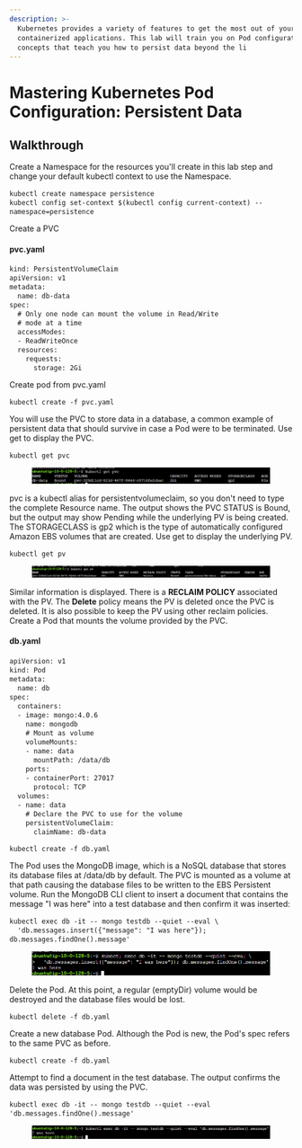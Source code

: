 ```yaml
---
description: >-
  Kubernetes provides a variety of features to get the most out of your
  containerized applications. This lab will train you on Pod configuration
  concepts that teach you how to persist data beyond the li
---
```


# Mastering Kubernetes Pod Configuration: Persistent Data

## Walkthrough

Create a Namespace for the resources you'll create in this lab step and change your default kubectl context to use the Namespace.

```
kubectl create namespace persistence
kubectl config set-context $(kubectl config current-context) --namespace=persistence
```

Create a PVC

#### pvc.yaml

```
kind: PersistentVolumeClaim
apiVersion: v1
metadata:
  name: db-data
spec:
  # Only one node can mount the volume in Read/Write
  # mode at a time
  accessModes:
  - ReadWriteOnce 
  resources:
    requests:
      storage: 2Gi
```

Create pod from pvc.yaml

```
kubectl create -f pvc.yaml
```

You will use the PVC to store data in a database, a common example of persistent data that should survive in case a Pod were to be terminated. Use get to display the PVC.

```
kubectl get pvc
```

<figure><img src="../../../.gitbook/assets/image (18).png" alt=""><figcaption></figcaption></figure>

pvc is a kubectl alias for persistentvolumeclaim, so you don't need to type the complete Resource name. The output shows the PVC STATUS is Bound, but the output may show Pending while the underlying PV is being created. The STORAGECLASS is gp2 which is the type of automatically configured Amazon EBS volumes that are created. Use get to display the underlying PV.

```
kubectl get pv
```

<figure><img src="../../../.gitbook/assets/image (13).png" alt=""><figcaption></figcaption></figure>

Similar information is displayed. There is a **RECLAIM POLICY** associated with the PV. The **Delete** policy means the PV is deleted once the PVC is deleted. It is also possible to keep the PV using other reclaim policies. Create a Pod that mounts the volume provided by the PVC.

#### db.yaml

```
apiVersion: v1
kind: Pod
metadata:
  name: db 
spec:
  containers:
  - image: mongo:4.0.6
    name: mongodb
    # Mount as volume 
    volumeMounts:
    - name: data
      mountPath: /data/db
    ports:
    - containerPort: 27017
      protocol: TCP
  volumes:
  - name: data
    # Declare the PVC to use for the volume
    persistentVolumeClaim:
      claimName: db-data
```



```
kubectl create -f db.yaml
```

The Pod uses the MongoDB image, which is a NoSQL database that stores its database files at /data/db by default. The PVC is mounted as a volume at that path causing the database files to be written to the EBS Persistent volume. Run the MongoDB CLI client to insert a document that contains the message "I was here" into a test database and then confirm it was inserted:

```
kubectl exec db -it -- mongo testdb --quiet --eval \
  'db.messages.insert({"message": "I was here"}); db.messages.findOne().message'
```

<figure><img src="../../../.gitbook/assets/image (1) (1) (2).png" alt=""><figcaption></figcaption></figure>

Delete the Pod. At this point, a regular (emptyDir) volume would be destroyed and the database files would be lost.

```
kubectl delete -f db.yaml
```

Create a new database Pod. Although the Pod is new, the Pod's spec refers to the same PVC as before.

```
kubectl create -f db.yaml
```

Attempt to find a document in the test database. The output confirms the data was persisted by using the PVC.

```
kubectl exec db -it -- mongo testdb --quiet --eval 'db.messages.findOne().message'
```

<figure><img src="../../../.gitbook/assets/image (10).png" alt=""><figcaption></figcaption></figure>





&#x20;
